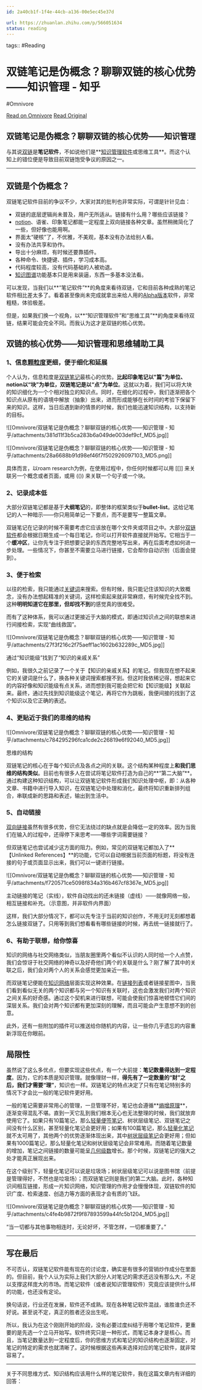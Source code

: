 ```yaml
---
id: 2a40cb1f-1f4e-44cb-a136-00e5ec45e37d

url: https://zhuanlan.zhihu.com/p/566051634
status: reading
---
```



tags::  #Reading 

# 双链笔记是伪概念？聊聊双链的核心优势——知识管理 - 知乎
#Omnivore

[Read on Omnivore](https://omnivore.app/me/-191c57d3e2d)
[Read Original](https://zhuanlan.zhihu.com/p/566051634)

## 双链笔记是伪概念？聊聊双链的核心优势——知识管理

与其说[双链](https://zhida.zhihu.com/search?q=%E5%8F%8C%E9%93%BE&zhida%5Fsource=entity&is%5Fpreview=1)是**笔记软件**，不如说他们是**[知识管理软件](https://zhida.zhihu.com/search?q=%E7%9F%A5%E8%AF%86%E7%AE%A1%E7%90%86%E8%BD%AF%E4%BB%B6&zhida%5Fsource=entity&is%5Fpreview=1)或思维工具**。而这个认知上的错位便是导致目前双链饱受争议的原因之一。

---

## 双链是个伪概念？

双链笔记软件目前的争议不少，大家对其的批判也非常实际，可谓是针针见血：

* 双链的底层逻辑尚未普及，用户无所适从。链接有什么用？哪些应该链接？
* [notion](https://zhida.zhihu.com/search?q=notion&zhida%5Fsource=entity&is%5Fpreview=1)、语雀、印象笔记都能一定程度上双向链接各种文章。虽然稍微简化了一些，但好像也能用啊。
* 界面太“硬核”了，不优雅，不美观，基本没有办法给别人看。
* 没有办法共享和协作。
* 导出十分麻烦，有时候还要靠插件。
* 各种命令、快捷键、插件，学习成本高。
* 代码程度较高，没有代码基础的人被劝退。
* [知识图谱](https://zhida.zhihu.com/search?q=%E7%9F%A5%E8%AF%86%E5%9B%BE%E8%B0%B1&zhida%5Fsource=entity&is%5Fpreview=1)功能基本只是用来装逼，东西一多基本没法看。

可以发现，当我们以**“笔记软件”**的角度来看待双链，它和目前各种成熟的笔记软件相比差太多了。看着甚至像尚未完成就拿出来给人用的[Alpha版本](https://zhida.zhihu.com/search?q=Alpha%E7%89%88%E6%9C%AC&zhida%5Fsource=entity&is%5Fpreview=1)软件，非常粗糙，体验极差。

但是，如果我们换一个视角，以**“知识管理软件”和“思维工具”**的角度来看待双链，结果可能会完全不同。而我认为这才是双链的核心优势。

## 双链的核心优势——知识管理和思维辅助工具

### **1、信息[颗粒度](https://zhida.zhihu.com/search?q=%E9%A2%97%E7%B2%92%E5%BA%A6&zhida%5Fsource=entity&is%5Fpreview=1)更细，便于细化和延展**

个人认为，信息粒度是[双链笔记](https://zhida.zhihu.com/search?q=%E5%8F%8C%E9%93%BE%E7%AC%94%E8%AE%B0&zhida%5Fsource=entity&is%5Fpreview=1)最核心的优势。**比起印象笔记以"篇"为单位、notion以“块”为单位，双链笔记是以“点”为单位**。这就以为着，我们可以将大块的知识细化为一个个相对独立的知识点。同时，在细化的过程中，我们逐渐把各个知识点从原有的语境中解放（抽象）出来，进而形成能够在长时间的考验下保留下来的知识。这样，当日后遇到新的情景的时候，我们也能迅速知识结构，以支持新的目标。

![[Omnivore/双链笔记是伪概念？聊聊双链的核心优势——知识管理 - 知乎/attachments/381d11f3b5ca283b6a049de003def9cf_MD5.jpg]]

![[Omnivore/双链笔记是伪概念？聊聊双链的核心优势——知识管理 - 知乎/attachments/28a6688b91d98ef46f7f502926097103_MD5.png]]

具体而言，以roam research为例，在使用过程中，你任何时候都可以用 \[\[\]\] 来关联另一个概念或者页面，或用 (()) 来关联一个句子或一个块。

### 2、记录成本低

大部分双链笔记都是基于**大纲笔记**的，即整体的框架类似于**bullet-list**。这给记笔记的人一种暗示——你只用简单记一下要点，而不是要写一整篇文章。

双链笔记在记录的时候不需要考虑它应该放在哪个文件夹或项目之中。大部分[双链软件](https://zhida.zhihu.com/search?q=%E5%8F%8C%E9%93%BE%E8%BD%AF%E4%BB%B6&zhida%5Fsource=entity&is%5Fpreview=1)都会根据日期生成一个每日笔记，你可以打开软件直接就开始写。它相当于一个**缓冲区**，让你先专注于把想要记录的东西完整地写出来，再在后面考虑如何进一步处理。一些情况下，你甚至不需要立马进行链接，它会帮你自动识别（后面会提到）。

### 3、便于检索

以往的检索，我只能通过[关键词](https://zhida.zhihu.com/search?q=%E5%85%B3%E9%94%AE%E8%AF%8D&zhida%5Fsource=entity&is%5Fpreview=1)来搜索。但有时候，我只能记住该知识的大致概念，没有办法想起精准的关键词，这样检索起来就非常麻烦，有时候完全找不到。这种**明明知道它在那里，但却找不到**的感觉真的很难受。

而有了这种体系，我可以通过更接近于大脑的模式，即通过知识点之间的联想来进行间接检索，实现“曲线救国”。

![[Omnivore/双链笔记是伪概念？聊聊双链的核心优势——知识管理 - 知乎/attachments/27f3f216c2f75aeff1ac1602b632289c_MD5.jpg]]

通过“知识能级”找到了“知识的亲戚关系”

例如，我很久之前记录了一个关于【知识的亲戚关系】的笔记。但我现在想不起来它的关键词是什么了，换各种关键词搜索都搜不到。但这时我依稀记得，想起来它的内容好像和知识能级有点关系，进而想到我可能会把它和【知识能级】关联起来。最终，通过先找到知识能级这个笔记，再将它作为跳板，我便间接的找到了这个知识以及它正确的表述。

### 4、更贴近于我们的思维的结构

![[Omnivore/双链笔记是伪概念？聊聊双链的核心优势——知识管理 - 知乎/attachments/c784295296fca1cde2c26819e6f92040_MD5.jpg]]

思维的结构

双链笔记的核心在于每个知识点及各点之间的关联。这个结构某种程度上**和我们思维的结构类似**。目前也有很多人在尝试将笔记软件打造为自己的**“第二大脑”**。通过构建这种知识结构，可以让双链笔记软件形成我们知识处理中枢，即：从各种文章、书籍中进行导入知识，在双链笔记中处理和消化，最终将知识重新排列组合，串联成新的思路和表述，输出到生活中。

### 5、自动链接

[双向链接](https://zhida.zhihu.com/search?q=%E5%8F%8C%E5%90%91%E9%93%BE%E6%8E%A5&zhida%5Fsource=entity&is%5Fpreview=1)虽然有很多优势，但它无法绕过的缺点就是会降低一定的效率。因为当我们在输入的过程中，还得停下来思考——哪些字词需要链接？

但双链笔记也尝试减少这方面的阻力。例如，常见的双链笔记都加入了**【Unlinked References】**的功能，它可以自动根据当前页面的标题，将没有连接的句子或页面显示出来，我们可以一键进行链接。

![[Omnivore/双链笔记是伪概念？聊聊双链的核心优势——知识管理 - 知乎/attachments/f720571ce5098f834a316b467cf8367e_MD5.jpg]]

主动链接的笔记（实线），软件自动找出的还未链接（虚线）——就像网络一般，相互链接和补充。（示意图，并非软件内界面）

这样，我们大部分情况下，都可以先专注于当前的知识创作，不用无时无刻都想着怎么链接双链了。只用等到我们想看看有哪些链接的时候，再去统一链接就行了。

### 6、有助于联想，给你惊喜

知识的网络与社交网络类似，当朋友圈里两个看似不认识的人同时给一个人点赞，我们会惊讶于社交网络的神奇以及好奇他们两个的关联是什么？刚了解了其中的关联之后，我们会对两个人的关系会感觉更加亲近一些。

而双链笔记便能在[知识网络](https://zhida.zhihu.com/search?q=%E7%9F%A5%E8%AF%86%E7%BD%91%E7%BB%9C&zhida%5Fsource=entity&is%5Fpreview=1)层面实现这种效果。在[链接列表](https://zhida.zhihu.com/search?q=%E9%93%BE%E6%8E%A5%E5%88%97%E8%A1%A8&zhida%5Fsource=entity&is%5Fpreview=1)或者链接星图中，当我们看到看似无关的两个知识都与另一个知识有关联时，这也会激发我们对两个知识之间关系的好奇感。通过这个契机来进行联想，可能会使我们惊喜地顿悟它们间的深层关系。我们会对两个知识都有更加深刻的理解，而且可能会产生意想不到的创意。

此外，还有一些附加的插件可以推送给你随机的内容，让一些你几乎遗忘的内容重新浮现在你眼前。

## 局限性

虽然说了这么多优点，但要实现这些优点，有一个大前提：**笔记数量得达到一定程度**。因为，它的本质是知识管理。就像理财一样，**得先有了一定数量的“财”之后，我们才需要“理”**，知识也一样。双链笔记的特点决定了只有在笔记特别多的情况下才会比一般的笔记软件更好用。

一般的笔记需要非常用心的管理，一旦管理不好，笔记也会遵循**[熵增原理](https://zhida.zhihu.com/search?q=%E7%86%B5%E5%A2%9E%E5%8E%9F%E7%90%86&zhida%5Fsource=entity&is%5Fpreview=1)**，逐渐变得混乱不堪。直到一天它乱到我们根本无心也无法整理的时候，我们就放弃使用它了。如果只有10篇笔记，那么[轻量便签笔记](https://zhida.zhihu.com/search?q=%E8%BD%BB%E9%87%8F%E4%BE%BF%E7%AD%BE%E7%AC%94%E8%AE%B0&zhida%5Fsource=entity&is%5Fpreview=1)、树状层级笔记、双链笔记之间没有什么区别，甚至轻量化笔记会更好用；如果有100篇笔记，那么[轻量化笔记](https://zhida.zhihu.com/search?q=%E8%BD%BB%E9%87%8F%E5%8C%96%E7%AC%94%E8%AE%B0&zhida%5Fsource=entity&is%5Fpreview=1)就不太可用了，其他两个的优势逐渐体现出来，其中[树状层级笔记](https://zhida.zhihu.com/search?q=%E6%A0%91%E7%8A%B6%E5%B1%82%E7%BA%A7%E7%AC%94%E8%AE%B0&zhida%5Fsource=entity&is%5Fpreview=1)会更好用；但如果有1000篇笔记，那么轻量化笔记和树状层级笔记会非常难用。而随着笔记数量的增加，笔记之间链接的数量可能呈[几何级数](https://zhida.zhihu.com/search?q=%E5%87%A0%E4%BD%95%E7%BA%A7%E6%95%B0&zhida%5Fsource=entity&is%5Fpreview=1)增长。那个时候，双链笔记的强大之处才能真正展现出来。

在这个级别下，轻量化笔记可以说是垃圾场；树状层级笔记可以说是图书馆（前提是管理得好，不然也是垃圾场）；而双链笔记则是我们的第二大脑。此时，各种知识间相互链接，形成一片知识网络，知识管理的作用才会慢慢体现，双链软件的知识广度、检索速度、创造力等方面的表现才会有质的飞跃。

![[Omnivore/双链笔记是伪概念？聊聊双链的核心优势——知识管理 - 知乎/attachments/c4fe4b9872f9f87893599a44fc5b1204_MD5.jpg]]

“当一切都与其他事物相连时，无论好坏，不管怎样，一切都重要了。”

---

## 写在最后

不可否认，双链笔记软件能有现在的讨论度，确实是有很多的营销炒作成分在里面的。但目前，我个人认为实际上我们大部分人对笔记的需求还远没有那么大，不足以支撑这样庞大的市场。而笔记软件（或者说知识管理软件）究竟应该提供什么样的功能，也还没有定论。

换句话说，行业还在发展，软件还不成熟。现在各种笔记软件混战，谁胜谁负还不好说。甚至说不定，真正的胜者还没出生呢。

所以，我认为在这个刚刚开始的阶段，没有必要过度纠结于用哪个笔记软件，更重要的是先选一个立马开始写。软件终究只是一种形式，而笔记本身才是核心。而且，当笔记数量达到一定程度后，你的思维方式和笔记的知识结构也逐渐固定，对笔记的特定的需求也就清晰了。这时候根据这些再来选择对应的笔记软件，就非常容易了。

---

关于不同思维方式、知识结构应该用什么样的笔记软件，我在这篇文章内有详细的回答：

